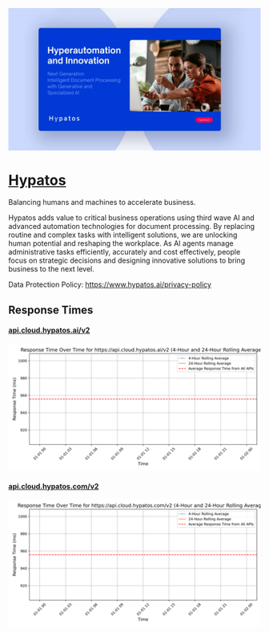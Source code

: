 [![Visit Hypatos](imagePreview.webp)](https://hypatos.ai)

# [Hypatos](https://hypatos.ai)

Balancing humans and machines to accelerate business.

Hypatos adds value to critical business operations using third wave AI and advanced automation technologies for document processing. By replacing routine and complex tasks with intelligent solutions, we are unlocking human potential and reshaping the workplace. As AI agents manage administrative tasks efficiently, accurately and cost effectively, people focus on strategic decisions and designing innovative solutions to bring business to the next level.

Data Protection Policy:
https://www.hypatos.ai/privacy-policy

## Response Times

#### [api.cloud.hypatos.ai/v2](https://api.cloud.hypatos.ai/v2)

![api.cloud.hypatos.ai/v2](response-time-charts/6170692e636c6f75642e68797061746f732e61692f7632.svg)
#### [api.cloud.hypatos.com/v2](https://api.cloud.hypatos.com/v2)

![api.cloud.hypatos.com/v2](response-time-charts/6170692e636c6f75642e68797061746f732e636f6d2f7632.svg)
